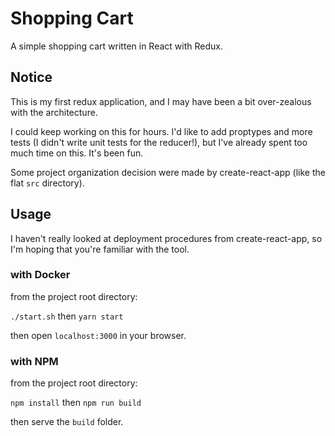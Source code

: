 # Shopping Cart

A simple shopping cart written in React with Redux.

## Notice

This is my first redux application, and I may have been a bit over-zealous with the architecture.

I could keep working on this for hours. I'd like to add proptypes and more tests (I didn't write unit tests for the reducer!), but I've already spent too much time on this. It's been fun.

Some project organization decision were made by create-react-app (like the flat `src` directory).

## Usage

I haven't really looked at deployment procedures from create-react-app, so I'm hoping that you're familiar with the tool.

### with Docker

from the project root directory:

`./start.sh` then `yarn start`

then open `localhost:3000` in your browser.

### with NPM

from the project root directory:

`npm install` then `npm run build`

then serve the `build` folder.

